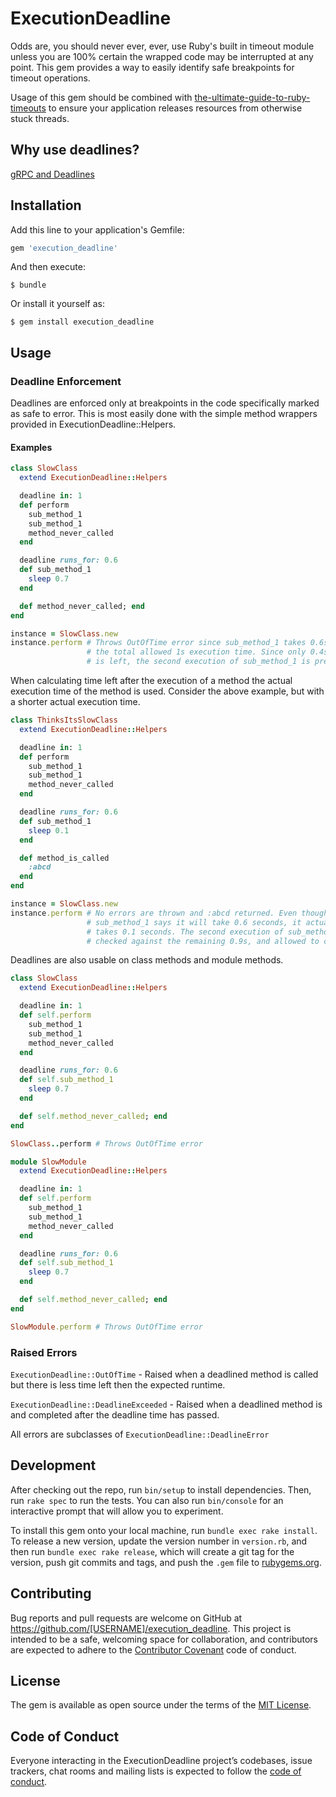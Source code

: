 # ExecutionDeadline

Odds are, you should never ever, ever, use Ruby's built in timeout module
unless you are 100% certain the wrapped code may be interrupted at any point.
This gem provides a way to easily identify safe breakpoints for timeout
operations.

Usage of this gem should be combined with [the-ultimate-guide-to-ruby-timeouts](https://github.com/ankane/the-ultimate-guide-to-ruby-timeouts)
to ensure your application releases resources from otherwise stuck threads.

## Why use deadlines?
[gRPC and Deadlines](https://grpc.io/blog/deadlines/)


## Installation

Add this line to your application's Gemfile:

```ruby
gem 'execution_deadline'
```

And then execute:

    $ bundle

Or install it yourself as:

    $ gem install execution_deadline

## Usage

### Deadline Enforcement

Deadlines are enforced only at breakpoints in the code specifically marked as
safe to error. This is most easily done with the simple method wrappers
provided in ExecutionDeadline::Helpers.

#### Examples

```ruby
class SlowClass
  extend ExecutionDeadline::Helpers

  deadline in: 1
  def perform
    sub_method_1
    sub_method_1
    method_never_called
  end

  deadline runs_for: 0.6
  def sub_method_1
    sleep 0.7
  end

  def method_never_called; end
end

instance = SlowClass.new
instance.perform # Throws OutOfTime error since sub_method_1 takes 0.6s of
                 # the total allowed 1s execution time. Since only 0.4s
                 # is left, the second execution of sub_method_1 is prevented
```

When calculating time left after the execution of a method the actual execution
time of the method is used. Consider the above example, but with a shorter
actual execution time.

```ruby
class ThinksItsSlowClass
  extend ExecutionDeadline::Helpers

  deadline in: 1
  def perform
    sub_method_1
    sub_method_1
    method_never_called
  end

  deadline runs_for: 0.6
  def sub_method_1
    sleep 0.1
  end

  def method_is_called
    :abcd
  end
end

instance = SlowClass.new
instance.perform # No errors are thrown and :abcd returned. Even though
                 # sub_method_1 says it will take 0.6 seconds, it actually
                 # takes 0.1 seconds. The second execution of sub_method_1 is
                 # checked against the remaining 0.9s, and allowed to continue
```

Deadlines are also usable on class methods and module methods.

```ruby
class SlowClass
  extend ExecutionDeadline::Helpers

  deadline in: 1
  def self.perform
    sub_method_1
    sub_method_1
    method_never_called
  end

  deadline runs_for: 0.6
  def self.sub_method_1
    sleep 0.7
  end

  def self.method_never_called; end
end

SlowClass..perform # Throws OutOfTime error

module SlowModule
  extend ExecutionDeadline::Helpers

  deadline in: 1
  def self.perform
    sub_method_1
    sub_method_1
    method_never_called
  end

  deadline runs_for: 0.6
  def self.sub_method_1
    sleep 0.7
  end

  def self.method_never_called; end
end

SlowModule.perform # Throws OutOfTime error
```

### Raised Errors
`ExecutionDeadline::OutOfTime` - Raised when a deadlined method is called but
  there is less time left then the expected runtime.

`ExecutionDeadline::DeadlineExceeded` - Raised when a deadlined method is
and completed after the deadline time has passed.

All errors are subclasses of `ExecutionDeadline::DeadlineError`

## Development

After checking out the repo, run `bin/setup` to install dependencies. Then, run `rake spec` to run the tests. You can also run `bin/console` for an interactive prompt that will allow you to experiment.

To install this gem onto your local machine, run `bundle exec rake install`. To release a new version, update the version number in `version.rb`, and then run `bundle exec rake release`, which will create a git tag for the version, push git commits and tags, and push the `.gem` file to [rubygems.org](https://rubygems.org).

## Contributing

Bug reports and pull requests are welcome on GitHub at https://github.com/[USERNAME]/execution_deadline. This project is intended to be a safe, welcoming space for collaboration, and contributors are expected to adhere to the [Contributor Covenant](http://contributor-covenant.org) code of conduct.

## License

The gem is available as open source under the terms of the [MIT License](https://opensource.org/licenses/MIT).

## Code of Conduct

Everyone interacting in the ExecutionDeadline project’s codebases, issue trackers, chat rooms and mailing lists is expected to follow the [code of conduct](https://github.com/[USERNAME]/execution_deadline/blob/master/CODE_OF_CONDUCT.md).
